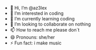 - 👋 Hi, I’m @az3lex
- 👀 I’m interested in coding
- 🌱 I’m currently learning coding
- 💞️ I’m looking to collaborate on nothing
- 📫 How to reach me please don´t
- 😄 Pronouns: she/her
- ⚡ Fun fact: i make music

<!---
az3lex/az3lex is a ✨ special ✨ repository because its `README.md` (this file) appears on your GitHub profile.
You can click the Preview link to take a look at your changes.
--->
